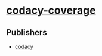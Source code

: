 # [codacy-coverage](https://pypi.org/project/codacy-coverage)



## Publishers
- [codacy](https://pypi.org/user/codacy)

